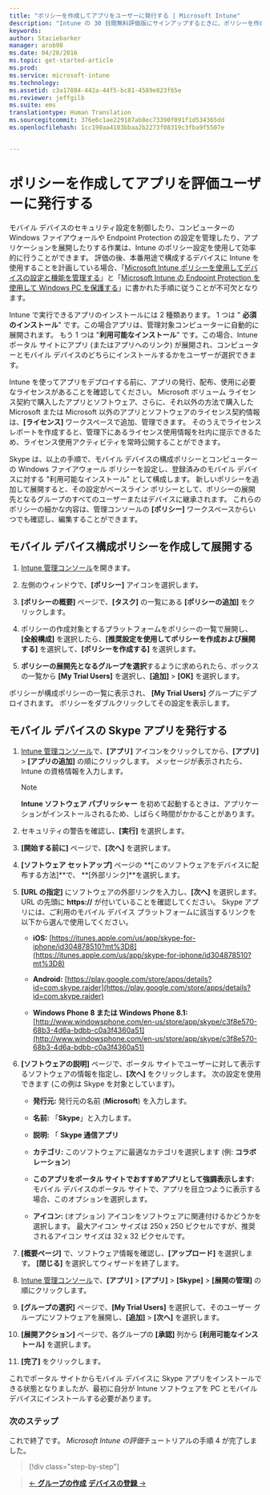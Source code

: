 ```yaml
---
title: "ポリシーを作成してアプリをユーザーに発行する | Microsoft Intune"
description: "Intune の 30 日間無料評価版にサインアップするときに、ポリシーを作成しアプリを発行する方法"
keywords: 
author: Staciebarker
manager: arob98
ms.date: 04/28/2016
ms.topic: get-started-article
ms.prod: 
ms.service: microsoft-intune
ms.technology: 
ms.assetid: c3a17884-442a-44f5-bc81-4589e823f65e
ms.reviewer: jeffgilb
ms.suite: ems
translationtype: Human Translation
ms.sourcegitcommit: 376e6c1ae229187ab8ec73390f091f1d534365dd
ms.openlocfilehash: 1cc190aa4103bbaa2b2273f08319c3fba9f5507e


---
```



# ポリシーを作成してアプリを評価ユーザーに発行する
モバイル デバイスのセキュリティ設定を制御したり、コンピューターの Windows ファイアウォールや Endpoint Protection の設定を管理したり、アプリケーションを展開したりする作業は、Intune のポリシー設定を使用して効率的に行うことができます。 評価の後、本番用途で構成するデバイスに Intune を使用することを計画している場合、「[Microsoft Intune ポリシーを使用してデバイスの設定と機能を管理する](/intune/deploy-use/manage-settings-and-features-on-your-devices-with-microsoft-intune-policies)」と「[Microsoft Intune の Endpoint Protection を使用して Windows PC を保護する](/intune/deploy-use/help-secure-windows-pcs-with-endpoint-protection-for-microsoft-intune)」に書かれた手順に従うことが不可欠となります。

Intune で実行できるアプリのインストールには 2 種類あります。 1 つは " **必須のインストール**" です。この場合アプリは、管理対象コンピューターに自動的に展開されます。 もう 1 つは "**利用可能なインストール**" です。この場合、Intune ポータル サイトにアプリ (またはアプリへのリンク) が展開され、コンピューターとモバイル デバイスのどちらにインストールするかをユーザーが選択できます。

Intune を使ってアプリをデプロイする前に、アプリの発行、配布、使用に必要なライセンスがあることを確認してください。 Microsoft ボリューム ライセンス契約で購入したアプリとソフトウェア、さらに、それ以外の方法で購入した Microsoft または Microsoft 以外のアプリとソフトウェアのライセンス契約情報は、**[ライセンス]** ワークスペースで追加、管理できます。 そのうえでライセンス レポートを作成すると、管理下にあるライセンス使用情報を社内に提示できるため、ライセンス使用アクティビティを常時公開することができます。

Skype は、以上の手順で、モバイル デバイスの構成ポリシーとコンピューターの Windows ファイアウォール ポリシーを設定し、登録済みのモバイル デバイスに対する "利用可能なインストール" として構成します。 新しいポリシーを追加して展開すると、その設定がベースライン ポリシーとして、ポリシーの展開先となるグループのすべてのユーザーまたはデバイスに継承されます。 これらのポリシーの細かな内容は、管理コンソールの **[ポリシー]** ワークスペースからいつでも確認し、編集することができます。

## モバイル デバイス構成ポリシーを作成して展開する

1.  [Intune 管理コンソール](https://manage.microsoft.com/)を開きます。

2.  左側のウィンドウで、**[ポリシー]** アイコンを選択します。

3.  **[ポリシーの概要]** ページで、**[タスク]** の一覧にある **[ポリシーの追加]** をクリックします。

4.  ポリシーの作成対象とするプラットフォームをポリシーの一覧で展開し、**[全般構成]** を選択したら、**[推奨設定を使用してポリシーを作成および展開する]** を選択して、**[ポリシーを作成する]** を選択します。

5.  **ポリシーの展開先となるグループを選択**するように求められたら、ボックスの一覧から **[My Trial Users]** を選択し、**[追加]** &gt; **[OK]** を選択します。

ポリシーが構成ポリシーの一覧に表示され、 **[My Trial Users]** グループにデプロイされます。 ポリシーをダブルクリックしてその設定を表示します。

## モバイル デバイスの Skype アプリを発行する

1.  [Intune 管理コンソール](https://manage.microsoft.com/)で、**[アプリ]** アイコンをクリックしてから、**[アプリ]** &gt; **[アプリの追加]** の順にクリックします。 メッセージが表示されたら、Intune の資格情報を入力します。

    > [!NOTE]
    > **Intune ソフトウェア パブリッシャー** を初めて起動するときは、アプリケーションがインストールされるため、しばらく時間がかかることがあります。

2.  セキュリティの警告を確認し、**[実行]** を選択します。

3.  **[開始する前に]** ページで、**[次へ]** を選択します。

4.  **[ソフトウェア セットアップ]** ページの **[このソフトウェアをデバイスに配布する方法]**で、 **[外部リンク]**を選択します。

5.  **[URL の指定]** にソフトウェアの外部リンクを入力し、**[次へ]** を選択します。 URL の先頭に **https://** が付いていることを確認してください。 Skype アプリには、ご利用のモバイル デバイス プラットフォームに該当するリンクを以下から選んで使用してください。

    -   **iOS:** [https://itunes.apple.com/us/app/skype-for-iphone/id304878510?mt%3D8](https://itunes.apple.com/us/app/skype-for-iphone/id304878510?mt%3D8)

    -   **Android:** [https://play.google.com/store/apps/details?id=com.skype.raider](https://play.google.com/store/apps/details?id=com.skype.raider)

    -   **Windows Phone 8 または Windows Phone 8.1:** [http://www.windowsphone.com/en-us/store/app/skype/c3f8e570-68b3-4d6a-bdbb-c0a3f4360a51](http://www.windowsphone.com/en-us/store/app/skype/c3f8e570-68b3-4d6a-bdbb-c0a3f4360a51)

6.  **[ソフトウェアの説明]** ページで、ポータル サイトでユーザーに対して表示するソフトウェアの情報を指定し、**[次へ]** をクリックします。 次の設定を使用できます (この例は Skype を対象としています)。

    -   **発行元:** 発行元の名前 (**Microsoft**) を入力します。

    -   **名前:** 「**Skype**」と入力します。

    -   **説明:** 「 **Skype 通信アプリ**

    -   **カテゴリ:** このソフトウェアに最適なカテゴリを選択します (例: **コラボレーション**)

    -   **このアプリをポータル サイトでおすすめアプリとして強調表示します:** モバイル デバイスのポータル サイトで、アプリを目立つように表示する場合、このオプションを選択します。

    -   **アイコン:**  (オプション) アイコンをソフトウェアに関連付けるかどうかを選択します。 最大アイコン サイズは 250 x 250 ピクセルですが、推奨されるアイコン サイズは 32 x 32 ピクセルです。

7.  **[概要ページ]** で、ソフトウェア情報を確認し、**[アップロード]** を選択します。 **[閉じる]** を選択してウィザードを終了します。

8.  [Intune 管理コンソール](https://manage.microsoft.com/)で、**[アプリ]** &gt; **[アプリ]** &gt; **[Skype]** &gt; **[展開の管理]** の順にクリックします。

9. **[グループの選択]** ページで、**[My Trial Users]** を選択して、そのユーザー グループにソフトウェアを展開し、**[追加]** &gt; **[次へ]** を選択します。

10. **[展開アクション]** ページで、各グループの **[承認]** 列から **[利用可能なインストール]** を選択します。

11. **[完了]** をクリックします。

これでポータル サイトからモバイル デバイスに Skype アプリをインストールできる状態となりましたが、最初に自分が Intune ソフトウェアを PC とモバイル デバイスにインストールする必要があります。

### 次のステップ
これで終了です。 *Microsoft Intune の評価*チュートリアルの手順 4 が完了しました。

>[!div class="step-by-step"]

>[&larr; **グループの作成**](.\get-started-with-a-30-day-trial-of-microsoft-intune-step-3.md)     [**デバイスの登録** &rarr;](.\get-started-with-a-30-day-trial-of-microsoft-intune-step-5.md)  



<!--HONumber=Jul16_HO3-->


